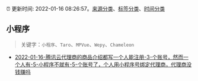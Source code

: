 :alarm_clock: 更新时间: 2022-01-16 08:26:57。[来源分类](../README.md)、[标签分类](../TAGS.md)、[时间分类](../TIMELINE.md)

## 小程序


> 关键字：`小程序`、`Taro`、`MPVue`、`Wepy`、`Chameleon`



- [2022-01-16-腾讯云代理商的商品介绍都写一个人能注册-3-个账号，然而一个人有-5-小程序不就有-5-个账号了，个人用小程序号绑定代理商，代理商没钱赚吗](https://www.v2ex.com/t/828533) 